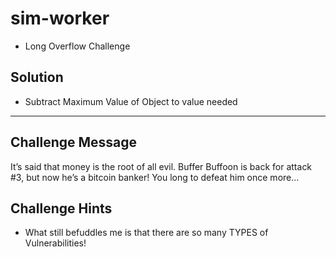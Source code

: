 # sim-worker
* Long Overflow Challenge

## Solution
* Subtract Maximum Value of Object to value needed

---

## Challenge Message 
It’s said that money is the root of all evil. Buffer Buffoon is back for attack #3, but now he’s a bitcoin banker! You long to defeat him once more… 

## Challenge Hints
* What still befuddles me is that there are so many TYPES of Vulnerabilities!
